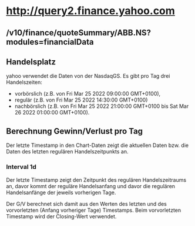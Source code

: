# http://query2.finance.yahoo.com

## /v10/finance/quoteSummary/ABB.NS?modules=financialData

## Handelsplatz

yahoo verwendet die Daten von der NasdaqGS.
Es gibt pro Tag drei Handelszeiten:

- vorbörslich (z.B. von Fri Mar 25 2022 09:00:00 GMT+0100),
- regulär (z.B. von Fri Mar 25 2022 14:30:00 GMT+0100)
- nachbörslich (z.B. von Fri Mar 25 2022 21:00:00 GMT+0100 bis Sat Mar 26 2022 01:00:00 GMT+0100).

## Berechnung Gewinn/Verlust pro Tag

Der letzte Timestamp in den Chart-Daten zeigt die aktuellen Daten bzw. die Daten des letzten regulären Handelszeitpunkts an.

### Interval 1d

Der letzte Timestamp zeigt den Zeitpunkt des regulären Handelszeitraums an, davor kommt der reguläre Handelsanfang und davor die
regulären Handelsanfänge der jeweils vorherigen Tage.

Der G/V berechnet sich damit aus den Werten des letzten und des vorvorletzten (Anfang vorheriger Tage) Timestamps.
Beim vorvorletzten Timestamp wird der Closing-Wert verwendet.
